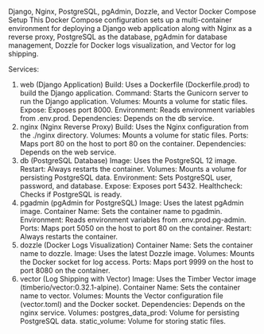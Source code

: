 Django, Nginx, PostgreSQL, pgAdmin, Dozzle, and Vector Docker Compose Setup
This Docker Compose configuration sets up a multi-container environment for deploying a Django web application along with Nginx as a reverse proxy, PostgreSQL as the database, pgAdmin for database management, Dozzle for Docker logs visualization, and Vector for log shipping.

Services:

1. web (Django Application)
   Build: Uses a Dockerfile (Dockerfile.prod) to build the Django application.
   Command: Starts the Gunicorn server to run the Django application.
   Volumes: Mounts a volume for static files.
   Expose: Exposes port 8000.
   Environment: Reads environment variables from .env.prod.
   Dependencies: Depends on the db service.
2. nginx (Nginx Reverse Proxy)
   Build: Uses the Nginx configuration from the ./nginx directory.
   Volumes: Mounts a volume for static files.
   Ports: Maps port 80 on the host to port 80 on the container.
   Dependencies: Depends on the web service.
3. db (PostgreSQL Database)
   Image: Uses the PostgreSQL 12 image.
   Restart: Always restarts the container.
   Volumes: Mounts a volume for persisting PostgreSQL data.
   Environment: Sets PostgreSQL user, password, and database.
   Expose: Exposes port 5432.
   Healthcheck: Checks if PostgreSQL is ready.
4. pgadmin (pgAdmin for PostgreSQL)
   Image: Uses the latest pgAdmin image.
   Container Name: Sets the container name to pgadmin.
   Environment: Reads environment variables from .env.prod.pg-admin.
   Ports: Maps port 5050 on the host to port 80 on the container.
   Restart: Always restarts the container.
5. dozzle (Docker Logs Visualization)
   Container Name: Sets the container name to dozzle.
   Image: Uses the latest Dozzle image.
   Volumes: Mounts the Docker socket for log access.
   Ports: Maps port 9999 on the host to port 8080 on the container.
6. vector (Log Shipping with Vector)
   Image: Uses the Timber Vector image (timberio/vector:0.32.1-alpine).
   Container Name: Sets the container name to vector.
   Volumes: Mounts the Vector configuration file (vector.toml) and the Docker socket.
   Dependencies: Depends on the nginx service.
   Volumes:
   postgres_data_prod: Volume for persisting PostgreSQL data.
   static_volume: Volume for storing static files.
